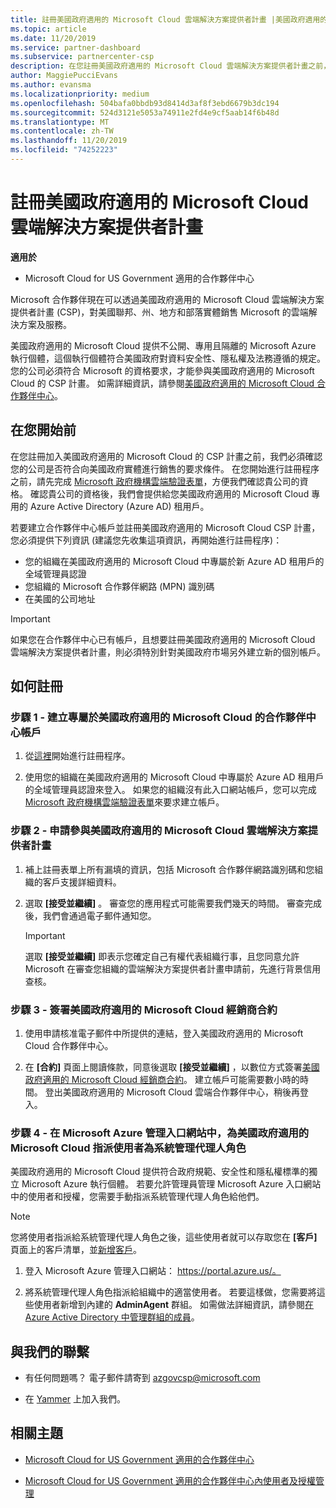 ```yaml
---
title: 註冊美國政府適用的 Microsoft Cloud 雲端解決方案提供者計畫 |美國政府適用的 Microsoft Cloud 合作夥伴中心
ms.topic: article
ms.date: 11/20/2019
ms.service: partner-dashboard
ms.subservice: partnercenter-csp
description: 在您註冊美國政府適用的 Microsoft Cloud 雲端解決方案提供者計畫之前，請先深入了解 CSP 計畫需求。
author: MaggiePucciEvans
ms.author: evansma
ms.localizationpriority: medium
ms.openlocfilehash: 504bafa0bbdb93d8414d3af8f3ebd6679b3dc194
ms.sourcegitcommit: 524d3121e5053a74911e2fd4e9cf5aab14f6b48d
ms.translationtype: MT
ms.contentlocale: zh-TW
ms.lasthandoff: 11/20/2019
ms.locfileid: "74252223"
---
```

# <a name="enroll-in-the-cloud-solution-provider-program-for-microsoft-cloud-for-us-government"></a>註冊美國政府適用的 Microsoft Cloud 雲端解決方案提供者計畫

**適用於**

-  Microsoft Cloud for US Government 適用的合作夥伴中心

Microsoft 合作夥伴現在可以透過美國政府適用的 Microsoft Cloud 雲端解決方案提供者計畫 (CSP)，對美國聯邦、州、地方和部落實體銷售 Microsoft 的雲端解決方案及服務。 

美國政府適用的 Microsoft Cloud 提供不公開、專用且隔離的 Microsoft Azure 執行個體，這個執行個體符合美國政府對資料安全性、隱私權及法務遵循的規定。 您的公司必須符合 Microsoft 的資格要求，才能參與美國政府適用的 Microsoft Cloud 的 CSP 計畫。 如需詳細資訊，請參閱[美國政府適用的 Microsoft Cloud 合作夥伴中心](partner-center-for-microsoft-us-govt-cloud.md)。

## <a name="before-you-begin"></a>在您開始前

在您註冊加入美國政府適用的 Microsoft Cloud 的 CSP 計畫之前，我們必須確認您的公司是否符合向美國政府實體進行銷售的要求條件。 在您開始進行註冊程序之前，請先完成 [Microsoft 政府機構雲端驗證表單](https://azuregov.microsoft.com/csp)，方便我們確認貴公司的資格。 確認貴公司的資格後，我們會提供給您美國政府適用的 Microsoft Cloud 專用的 Azure Active Directory (Azure AD) 租用戶。  

若要建立合作夥伴中心帳戶並註冊美國政府適用的 Microsoft Cloud CSP 計畫，您必須提供下列資訊 (建議您先收集這項資訊，再開始進行註冊程序)：

-  您的組織在美國政府適用的 Microsoft Cloud 中專屬於新 Azure AD 租用戶的全域管理員認證
-  您組織的 Microsoft 合作夥伴網路 (MPN) 識別碼 
-  在美國的公司地址

> [!IMPORTANT]  
> 如果您在合作夥伴中心已有帳戶，且想要註冊美國政府適用的 Microsoft Cloud 雲端解決方案提供者計畫，則必須特別針對美國政府市場另外建立新的個別帳戶。

## <a name="how-to-enroll"></a>如何註冊 

### <a name="step-1---create-a-partner-center-account-for-microsoft-cloud-for-us-government"></a>步驟 1 - 建立專屬於美國政府適用的 Microsoft Cloud 的合作夥伴中心帳戶

1.  從[這裡](https://partnercenter.microsoft.com/register/resellerusgjoinnow)開始進行註冊程序。 

2.  使用您的組織在美國政府適用的 Microsoft Cloud 中專屬於 Azure AD 租用戶的全域管理員認證來登入。 如果您的組織沒有此入口網站帳戶，您可以完成 [Microsoft 政府機構雲端驗證表單](https://azuregov.microsoft.com/csp)來要求建立帳戶。


### <a name="step-2---apply-to-participate-in-the-cloud-solution-provider-program-for-microsoft-cloud-for-us-government"></a>步驟 2 - 申請參與美國政府適用的 Microsoft Cloud 雲端解決方案提供者計畫

1.  補上註冊表單上所有漏填的資訊，包括 Microsoft 合作夥伴網路識別碼和您組織的客戶支援詳細資料。 

2.  選取 **\[接受並繼續\]** 。 審查您的應用程式可能需要我們幾天的時間。 審查完成後，我們會通過電子郵件通知您。

    > [!IMPORTANT]  
    > 選取 **\[接受並繼續\]** 即表示您確定自己有權代表組織行事，且您同意允許 Microsoft 在審查您組織的雲端解決方案提供者計畫申請前，先進行背景信用查核。


### <a name="step-3---sign-the-reseller-agreement-for-microsoft-cloud-for-us-government"></a>步驟 3 - 簽署美國政府適用的 Microsoft Cloud 經銷商合約

1. 使用申請核准電子郵件中所提供的連結，登入美國政府適用的 Microsoft Cloud 合作夥伴中心。 

2. 在 **\[合約\]** 頁面上閱讀條款，同意後選取 **\[接受並繼續\]** ，以數位方式簽署[美國政府適用的 Microsoft Cloud 經銷商合約](https://go.microsoft.com/fwlink/p/?linkid=843364)。 建立帳戶可能需要數小時的時間。 登出美國政府適用的 Microsoft Cloud 雲端合作夥伴中心，稍後再登入。


### <a name="step-4---assign-users-to-the-admin-agent-role-in-the-microsoft-azure-admin-portal-for-microsoft-cloud-for-us-government"></a>步驟 4 - 在 Microsoft Azure 管理入口網站中，為美國政府適用的 Microsoft Cloud 指派使用者為系統管理代理人角色

美國政府適用的 Microsoft Cloud 提供符合政府規範、安全性和隱私權標準的獨立 Microsoft Azure 執行個體。 若要允許管理員管理 Microsoft Azure 入口網站中的使用者和授權，您需要手動指派系統管理代理人角色給他們。

> [!NOTE]  
> 您將使用者指派給系統管理代理人角色之後，這些使用者就可以存取您在 **\[客戶\]** 頁面上的客戶清單，並[新增客戶](add-a-new-customer.md)。   

1.  登入 Microsoft Azure 管理入口網站： https://portal.azure.us/。

2.  將系統管理代理人角色指派給組織中的適當使用者。 若要這樣做，您需要將這些使用者新增到內建的 **AdminAgent** 群組。 如需做法詳細資訊，請參閱[在 Azure Active Directory 中管理群組的成員](https://docs.microsoft.com/azure/active-directory/active-directory-groups-members-azure-portal)。
 
## <a name="connect-with-us"></a>與我們的聯繫

- 有任何問題嗎？ 電子郵件請寄到 azgovcsp@microsoft.com

- 在 [Yammer](https://www.yammer.com/cloudpartnercommunity/#/threads/inGroup?type=in_group&feedId=11509777&view=all) 上加入我們。 

## <a name="related-topics"></a>相關主題

-  [Microsoft Cloud for US Government 適用的合作夥伴中心](partner-center-for-microsoft-us-govt-cloud.md)

-  [Microsoft Cloud for US Government 適用的合作夥伴中心內使用者及授權管理](user-management-in-partner-center-for-microsoft-us-govt-cloud.md)


